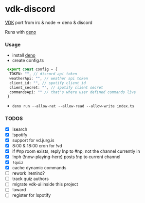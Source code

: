 # vdk-discord
[VDK](https://github.com/jurgenzz/vd) port from irc & node => deno & discord

Runs with [deno](https://deno.land)

### Usage
* install [deno](https://deno.land)
* create config.ts

```ts
 export const config = {
  TOKEN: "", // discord api token
  weatherApi: "", // weather api token
  client_id: "", // spotify client id
  client_secret: "", // spotify client secret
  commandsApi: "" // that's where user defined commands live
 }
```

* `deno run --allow-net --allow-read --allow-write index.ts`


### TODOS

- [x] !search
- [x] !spotify
- [x] support for vd.jurg.is
- [x] 8:00 & 18:00 cron for !vd
- [x] if #np room exists, reply !np to #np, not the channel currently in
- [x] !nph (!now-playing-here) posts !np to current channel
- [x] `!quiz`
- [x] cache dynamic commands
- [ ] rework !remind?
- [ ] track quiz authors
- [ ] migrate vdk-ui inside this project
- [ ] !award
- [ ] register for !spotify